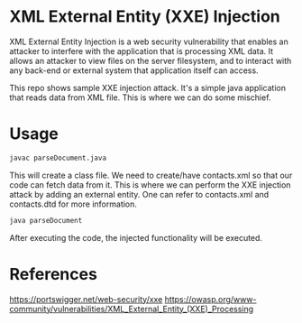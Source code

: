 # XML External Entity (XXE) Injection
XML External Entity Injection is a web security vulnerability that enables an attacker to interfere with the application that is processing XML data. It allows an attacker to view files on the server filesystem, and to interact with any back-end or external system that application itself can access.

This repo shows sample XXE injection attack. It's a simple java application that reads data from XML file. This is where we can do some mischief.

# Usage

```bash
javac parseDocument.java
```
This will create a class file. We need to create/have contacts.xml so that our code can fetch data from it. This is where we can perform the XXE injection attack by adding an external entity. One can refer to contacts.xml and contacts.dtd for more information.

```bash
java parseDocument
```

After executing the code, the injected functionality will be executed.


# References
https://portswigger.net/web-security/xxe
https://owasp.org/www-community/vulnerabilities/XML_External_Entity_(XXE)_Processing
